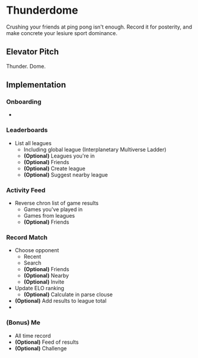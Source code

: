 # Thunderdome

Crushing your friends at ping pong isn't enough.  Record it for posterity, and make concrete your lesiure sport dominance.

## Elevator Pitch

Thunder.  Dome.

## Implementation

### Onboarding
 * 

### Leaderboards

 * List all leagues
   * Including global league (Interplanetary Multiverse Ladder)
   * **(Optional)** Leagues you're in
   * **(Optional)** Friends
   * **(Optional)** Create league
   * **(Optional)** Suggest nearby league

### Activity Feed

 * Reverse chron list of game results
   * Games you've played in
   * Games from leagues
   * **(Optional)** Friends

### Record Match

 * Choose opponent
   * Recent
   * Search
   * **(Optional)** Friends
   * **(Optional)** Nearby
   * **(Optional)** Invite
 * Update ELO ranking
   * **(Optional)** Calculate in parse clouse
 * **(Optional)** Add results to league total
 * 
### **(Bonus)** Me

 * All time record
 * **(Optional)** Feed of results
 * **(Optional)** Challenge
 
